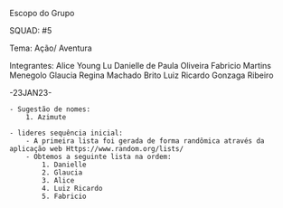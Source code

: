 Escopo do Grupo

SQUAD: #5

Tema: Ação/ Aventura

Integrantes:
    Alice Young Lu
    Danielle de Paula Oliveira
    Fabricio Martins Menegolo
    Glaucia Regina Machado Brito
    Luiz Ricardo Gonzaga Ribeiro

-23JAN23-

    - Sugestão de nomes:
        1. Azimute

    - lideres sequência inicial:
        - A primeira lista foi gerada de forma randômica através da aplicação web Https://www.random.org/lists/
        - Obtemos a seguinte lista na ordem:
            1. Danielle
            2. Glaucia
            3. Alice
            4. Luiz Ricardo
            5. Fabricio

